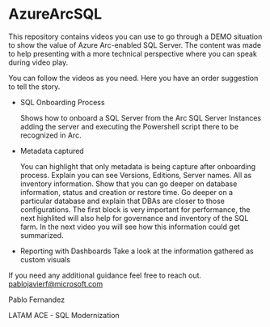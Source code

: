 # AzureArcSQL
This repository contains videos you can use to go through a DEMO situation to show the value of Azure Arc-enabled SQL Server.
The content was made to help presenting with a more technical perspective where you can speak during video play. 

You can follow the videos as you need. Here you have an order suggestion to tell the story.

- SQL Onboarding Process

  Shows how to onboard a SQL Server from the Arc SQL Server Instances adding the server and executing the Powershell script there to be recognized in Arc.
  
- Metadata captured

  You can highlight that only metadata is being capture after onboarding process.
  Explain you can see Versions, Editions, Server names. All as inventory information.
  Show that you can go deeper on database information, status and creation or restore time.
  Go deeper on a particular database and explain that DBAs are closer to those configurations. The first block is very important for performance, the next highlited will also help for governance and inventory of the SQL farm.
  In the next video you will see how this information could get summarized.
  
- Reporting with Dashboards
  Take a look at the information gathered as custom visuals

If you need any additional guidance feel free to reach out.
pablojavierf@microsoft.com


Pablo Fernandez

LATAM ACE - SQL Modernization
